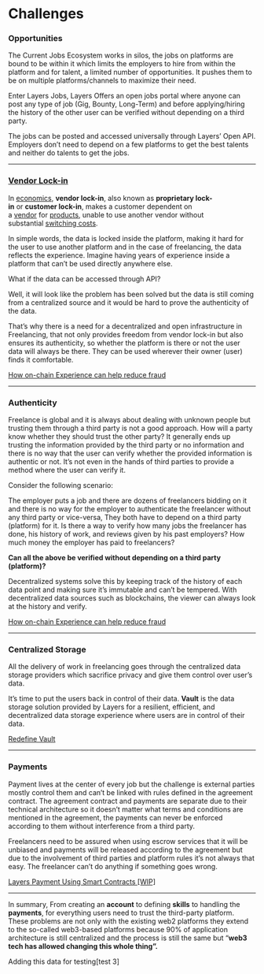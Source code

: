 # **Challenges**

### Opportunities

The Current Jobs Ecosystem works in silos, the jobs on platforms are bound to be within it which limits the employers to hire from within the platform and for talent, a limited number of opportunities. It pushes them to be on multiple platforms/channels to maximize their need. 

Enter Layers Jobs, Layers Offers an open jobs portal where anyone can post any type of job (Gig, Bounty, Long-Term) and before applying/hiring the history of the other user can be verified without depending on a third party.

The jobs can be posted and accessed universally through Layers’ Open API. Employers don’t need to depend on a few platforms to get the best talents and neither do talents to get the jobs.

---

### [Vendor Lock-in](https://en.wikipedia.org/wiki/Vendor_lock-in)

In [economics](https://en.wikipedia.org/wiki/Economics), **vendor lock-in**, also known as **proprietary lock-in** or **customer lock-in**, makes a customer dependent on a [vendor](https://en.wikipedia.org/wiki/Vendor) for [products](https://en.wikipedia.org/wiki/Product_(business)), unable to use another vendor without substantial [switching costs](https://en.wikipedia.org/wiki/Switching_barriers).

In simple words, the data is locked inside the platform, making it hard for the user to use another platform and in the case of freelancing, the data reflects the experience. Imagine having years of experience inside a platform that can’t be used directly anywhere else.

What if the data can be accessed through API?

Well, it will look like the problem has been solved but the data is still coming from a centralized source and it would be hard to prove the authenticity of the data.

That’s why there is a need for a decentralized and open infrastructure in Freelancing, that not only provides freedom from vendor lock-in but also ensures its authenticity, so whether the platform is there or not the user data will always be there. They can be used wherever their owner (user) finds it comfortable.

[How on-chain Experience can help reduce fraud](https://www.notion.so/How-on-chain-Experience-can-help-reduce-fraud-276a07cb34b9465ca15bca5cc55d3dc7?pvs=21) 

---

### **Authenticity**

Freelance is global and it is always about dealing with unknown people but trusting them through a third party is not a good approach. How will a party know whether they should trust the other party? It generally ends up trusting the information provided by the third party or no information and there is no way that the user can verify whether the provided information is authentic or not. It’s not even in the hands of third parties to provide a method where the user can verify it.

Consider the following scenario:

The employer puts a job and there are dozens of freelancers bidding on it and there is no way for the employer to authenticate the freelancer without any third party or vice-versa, They both have to depend on a third party (platform) for it. Is there a way to verify how many jobs the freelancer has done, his history of work, and reviews given by his past employers? How much money the employer has paid to freelancers? 

**Can all the above be verified without depending on a third party (platform)?**

Decentralized systems solve this by keeping track of the history of each data point and making sure it’s immutable and can’t be tempered. With decentralized data sources such as blockchains, the viewer can always look at the history and verify.

[How on-chain Experience can help reduce fraud](https://www.notion.so/How-on-chain-Experience-can-help-reduce-fraud-276a07cb34b9465ca15bca5cc55d3dc7?pvs=21) 

---

### Centralized Storage

All the delivery of work in freelancing goes through the centralized data storage providers which sacrifice privacy and give them control over user’s data. 

It’s time to put the users back in control of their data. **Vault** is the data storage solution provided by Layers for a resilient, efficient, and decentralized data storage experience where users are in control of their data. 

[Redefine Vault](https://www.notion.so/Redefine-Vault-5e722e7490ba4bd887a23357bffc9a5a?pvs=21)

---

### **Payments**

Payment lives at the center of every job but the challenge is external parties mostly control them and can’t be linked with rules defined in the agreement contract. The agreement contract and payments are separate due to their technical architecture so it doesn’t matter what terms and conditions are mentioned in the agreement, the payments can never be enforced according to them without interference from a third party.

Freelancers need to be assured when using escrow services that it will be unbiased and payments will be released according to the agreement but due to the involvement of third parties and platform rules it’s not always that easy. The freelancer can’t do anything if something goes wrong.

[Layers Payment Using Smart Contracts [WIP]](https://www.notion.so/Layers-Payment-Using-Smart-Contracts-WIP-7b621ed7e0454a63afead6985b3078e4?pvs=21) 

---

In summary, From creating an **account** to defining **skills** to handling the **payments**, for everything users need to trust the third-party platform. These problems are not only with the existing web2 platforms they extend to the so-called web3-based platforms because 90% of application architecture is still centralized and the process is still the same but “**web3 tech has allowed changing this whole thing”.**

Adding this data for testing[test 3]